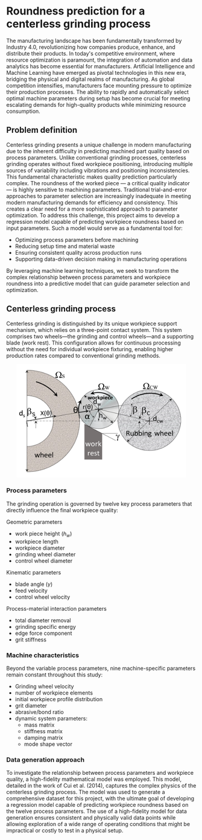 # Roundness prediction for a centerless grinding process
The manufacturing landscape has been fundamentally transformed by Industry 4.0, revolutionizing how companies produce, enhance, and distribute their products. In today's competitive environment, where resource optimization is paramount, the integration of automation and data analytics has become essential for manufacturers. Artificial Intelligence and Machine Learning have emerged as pivotal technologies in this new era, bridging the physical and digital realms of manufacturing.
As global competition intensifies, manufacturers face mounting pressure to optimize their production processes. The ability to rapidly and automatically select optimal machine parameters during setup has become crucial for meeting escalating demands for high-quality products while minimizing resource consumption.

## Problem definition
Centerless grinding presents a unique challenge in modern manufacturing due to the inherent difficulty in predicting machined part quality based on process parameters. Unlike conventional grinding processes, centerless grinding operates without fixed workpiece positioning, introducing multiple sources of variability including vibrations and positioning inconsistencies. This fundamental characteristic makes quality prediction particularly complex.
The roundness of the worked piece — a critical quality indicator — is highly sensitive to machining parameters. Traditional trial-and-error approaches to parameter selection are increasingly inadequate in meeting modern manufacturing demands for efficiency and consistency. This creates a clear need for a more sophisticated approach to parameter optimization.
To address this challenge, this project aims to develop a regression model capable of predicting workpiece roundness based on input parameters. Such a model would serve as a fundamental tool for:

* Optimizing process parameters before machining
* Reducing setup time and material waste
* Ensuring consistent quality across production runs
* Supporting data-driven decision making in manufacturing operations

By leveraging machine learning techniques, we seek to transform the complex relationship between process parameters and workpiece roundness into a predictive model that can guide parameter selection and optimization.

## Centerless grinding process
Centerless grinding is distinguished by its unique workpiece support mechanism, which relies on a three-point contact system. This system comprises two wheels—the grinding and control wheels—and a supporting blade (work rest). This configuration allows for continuous processing without the need for individual workpiece fixturing, enabling higher production rates compared to conventional grinding methods.

<div style="text-align: center;">
	<img src="figures/centerless_grinding.png" alt="Centerless Grinding Process" width="450" height="300"/>
</div>

### Process parameters
The grinding operation is governed by twelve key process parameters that directly influence the final workpiece quality:

Geometric parameters
* work piece height ($h_w$)
* workpiece length
* workpiece diameter
* grinding wheel diameter
* control wheel diameter

Kinematic parameters
* blade angle ($\gamma$)
* feed velocity
* control wheel velocity

Process-material interaction parameters
* total diameter removal
* grinding specific energy
* edge force component
* grit stiffness

### Machine characteristics
Beyond the variable process parameters, nine machine-specific parameters remain constant throughout this study:
* Grinding wheel velocity
* number of workpiece elements
* initial workpiece profile distribution
* grit diameter
* abrasive/bond ratio
* dynamic system parameters:
    * mass matrix
    * stiffness matrix
    * damping matrix
    * mode shape vector

### Data generation approach
To investigate the relationship between process parameters and workpiece quality, a high-fidelity mathematical model was employed. This model, detailed in the work of Cui et al. (2014), captures the complex physics of the centerless grinding process. The model was used to generate a comprehensive dataset for this project, with the ultimate goal of developing a regression model capable of predicting workpiece roundness based on the twelve process parameters.
The use of a high-fidelity model for data generation ensures consistent and physically valid data points while allowing exploration of a wide range of operating conditions that might be impractical or costly to test in a physical setup.